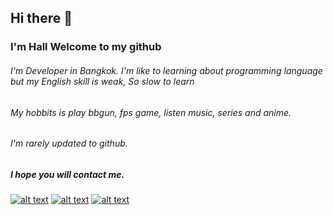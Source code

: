 ## Hi there 👋 
### I'm Hall Welcome to my github

###### I'm Developer in Bangkok. I'm like to learning about programming language but my English skill is weak, So slow to learn
###### My hobbits is play bbgun, fps game, listen music, series and anime.
###### I'm rarely updated to github.

##### I hope you will contact me.

[![alt text][1.1]][1]
[![alt text][2.1]][2]
[![alt text][3.1]][3]

[1.1]: https://i.imgur.com/jnnL8Uy.png
[2.1]: https://i.imgur.com/nIiaG46.png
[3.1]: https://i.imgur.com/ncWi6Ts.png

[1]: https://www.instagram.com/halleiei/?hl=th
[2]: https://www.facebook.com/sinlapachai.lowpaiboon/
[3]: sinlapachai.hon@gmai.com
<!-- 
**Sin1apachai/sin1apachai** is a ✨ _special_ ✨ repository because its `README.md` (this file) appears on your GitHub profile.

Here are some ideas to get you started:

- 🔭 I’m currently working on ...
- 🌱 I’m currently learning ...
- 👯 I’m looking to collaborate on ...
- 🤔 I’m looking for help with ...
- 💬 Ask me about ...
- 📫 How to reach me: ...
- 😄 Pronouns: ...
- ⚡ Fun fact: ...
-->

